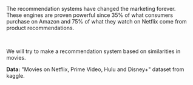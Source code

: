 The recommendation systems have changed the marketing forever.<br />
These engines are proven powerful since 35% of what consumers purchase on Amazon and 75% of what they watch on Netflix come from product recommendations.<br />

<br />

We will try to make a recommendation system based on similarities in movies.

__Data:__ "Movies on Netflix, Prime Video, Hulu and Disney+" dataset from kaggle.<br />
